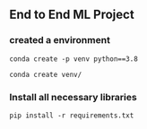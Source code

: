 ## End to End ML Project 

### created a environment
```
conda create -p venv python==3.8

conda create venv/
```
### Install all necessary libraries
```
pip install -r requirements.txt
```